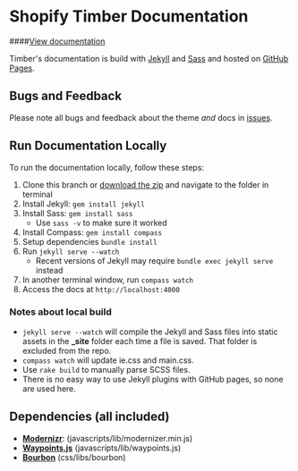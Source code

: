 Shopify Timber Documentation
=====================

####[View documentation](http://www.shopify.com/timber)

Timber's documentation is build with [Jekyll](http://jekyllrb.com/) and [Sass](http://sass-lang.com/) and hosted on [GitHub Pages](http://pages.github.com/).

Bugs and Feedback
--
Please note all bugs and feedback about the theme *and* docs in [issues](https://github.com/Shopify/Timber/issues).

Run Documentation Locally
--
To run the documentation locally, follow these steps:

1. Clone this branch or [download the zip](https://github.com/Shopify/Timber/archive/gh-pages.zip) and navigate to the folder in terminal
2. Install Jekyll: `gem install jekyll`
3. Install Sass: `gem install sass`
    * Use `sass -v` to make sure it worked
4. Install Compass: `gem install compass`
5. Setup dependencies `bundle install`
6. Run `jekyll serve --watch`
    * Recent versions of Jekyll may require `bundle exec jekyll serve` instead
7. In another terminal window, run `compass watch`
8. Access the docs at `http://localhost:4000`

### Notes about local build
- `jekyll serve --watch` will compile the Jekyll and Sass files into static assets in the **_site** folder each time a file is saved. That folder is excluded from the repo.
- `compass watch` will update ie.css and main.css.
- Use `rake build` to manually parse SCSS files.
- There is no easy way to use Jekyll plugins with GitHub pages, so none are used here.


Dependencies (all included)
--
- **[Modernizr](http://modernizr.com/)**: (javascripts/lib/modernizer.min.js)
- **[Waypoints.js](https://github.com/imakewebthings/jquery-waypoints)** (javascripts/lib/waypoints.js)
- **[Bourbon](http://bourbon.io/)** (css/libs/bourbon)
